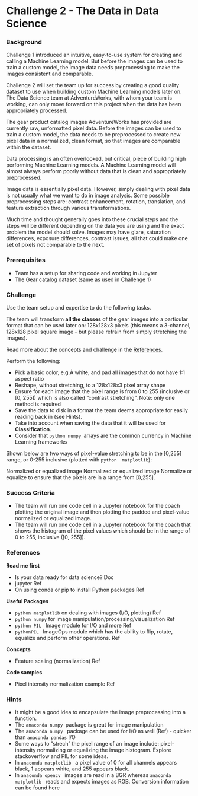 # Challenge 2 - The Data in Data Science

### Background <br/>
Challenge 1 introduced an intuitive, easy-to-use system for creating and calling a Machine Learning model. But before the images can be used to train a custom model, the image data needs preprocessing to make the images consistent and comparable.

Challenge 2 will set the team up for success by creating a good quality dataset to use when building custom Machine Learning models later on. The Data Science team at AdventureWorks, with whom your team is working, can only move forward on this project when the data has been appropriately processed.

The gear product catalog images AdventureWorks has provided are currently raw, unformatted pixel data. Before the images can be used to train a custom model, the data needs to be preprocessed to create new pixel data in a normalized, clean format, so that images are comparable within the dataset.

Data processing is an often overlooked, but critical, piece of building high performing Machine Learning models. A Machine Learning model will almost always perform poorly without data that is clean and appropriately preprocessed.

Image data is essentially pixel data. However, simply dealing with pixel data is not usually what we want to do in image analysis. Some possible preprocessing steps are: contrast enhancement, rotation, translation, and feature extraction through various transformations.

Much time and thought generally goes into these crucial steps and the steps will be different depending on the data you are using and the exact problem the model should solve. Images may have glare, saturation differences, exposure differences, contrast issues, all that could make one set of pixels not comparable to the next.

### Prerequisites <br/>
- Team has a setup for sharing code and working in Jupyter
- The Gear catalog dataset (same as used in Challenge 1)

### Challenge <br/>

Use the team setup and expertise to do the following tasks.

The team will transform __all the classes__ of the gear images into a particular format that can be used later on: 128x128x3 pixels (this means a 3-channel, 128x128 pixel square image - but please refrain from simply stretching the images).

Read more about the concepts and challenge in the [References](https://openhacks.azurewebsites.net/labs/player/microsoft-open-hack-ai#references).

Perform the following:

- Pick a basic color, e.g.Â white, and pad all images that do not have 1:1 aspect ratio
- Reshape, without stretching, to a 128x128x3 pixel array shape
- Ensure for each image that the pixel range is from 0 to 255 (inclusive or [0, 255]) which is also called “contrast stretching”.
Note: only one method is required
- Save the data to disk in a format the team deems appropriate for easily reading back in (see Hints).
- Take into account when saving the data that it will be used for __Classification__.
- Consider that  ```python numpy ```arrays are the common currency in Machine Learning frameworks

Shown below are two ways of pixel-value stretching to be in the [0,255] range, or 0-255 inclusive (plotted with ```python  matplotlib```):

Normalized or equalized image
Normalized or equalized image
Normalize or equalize to ensure that the pixels are in a range from [0,255].

### Success Criteria
- The team will run one code cell in a Jupyter notebook for the coach plotting the original image and then plotting the padded and pixel-value normalized or equalized image.
- The team will run one code cell in a Jupyter notebook for the coach that shows the histogram of the pixel values which should be in the range of 0 to 255, inclusive ([0, 255]).

### References

__Read me first__

- Is your data ready for data science? Doc
- jupyter Ref
- On using conda or pip to install Python packages Ref

__Useful Packages__

- ``` python matplotlib ``` on dealing with images (I/O, plotting) Ref
- ``` python numpy ``` for image manipulation/processing/visualization Ref
- ``` python PIL  ``` Image module for I/O and more Ref
- ``` pythonPIL  ``` ImageOps module which has the ability to flip, rotate, equalize and perform other operations. Ref

__Concepts__

- Feature scaling (normalization) Ref

__Code samples__

- Pixel intensity normalization example Ref

### Hints
- It might be a good idea to encapsulate the image preprocessing into a function.
- The ```anaconda numpy ```package is great for image manipulation
- The ```anaconda numpy ``` package can be used for I/O as well (Ref) - quicker than ``` anaconda pandas ``` I/O
- Some ways to “strech” the pixel range of an image include: pixel-intensity normalizing or equalizing the image histogram. Explore stackoverflow and PIL for some ideas.
- In ```anaconda matplotlib ``` a pixel value of 0 for all channels appears black, 1 appears white, and 255 appears black.
- In ```anaconda opencv ``` images are read in a BGR whereas ```anaconda matplotlib ``` reads and expects images as RGB. Conversion information can be found here

